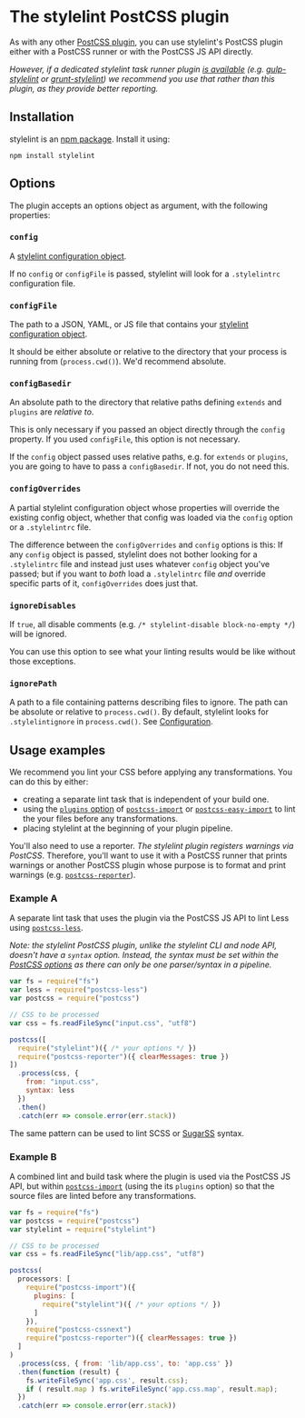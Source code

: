 # The stylelint PostCSS plugin

As with any other [PostCSS plugin](https://github.com/postcss/postcss#plugins), you can use stylelint's PostCSS plugin either with a PostCSS runner or with the PostCSS JS API directly.

*However, if a dedicated stylelint task runner plugin [is available](complementary-tools.md) (e.g. [gulp-stylelint](https://github.com/olegskl/gulp-stylelint) or [grunt-stylelint](https://github.com/wikimedia/grunt-stylelint)) we recommend you use that rather than this plugin, as they provide better reporting.*

## Installation

stylelint is an [npm package](https://www.npmjs.com/package/stylelint). Install it using:

```console
npm install stylelint
```

## Options

The plugin accepts an options object as argument, with the following properties:

### `config`

A [stylelint configuration object](configuration.md).

If no `config` or `configFile` is passed, stylelint will look for a `.stylelintrc` configuration file.

### `configFile`

The path to a JSON, YAML, or JS file that contains your [stylelint configuration object](configuration.md).

It should be either absolute or relative to the directory that your process is running from (`process.cwd()`). We'd recommend absolute.

### `configBasedir`

An absolute path to the directory that relative paths defining `extends` and `plugins` are *relative to*.

This is only necessary if you passed an object directly through the `config` property. If you used
`configFile`, this option is not necessary.

If the `config` object passed uses relative paths, e.g. for `extends` or `plugins`, you are going to have to pass a `configBasedir`. If not, you do not need this.

### `configOverrides`

A partial stylelint configuration object whose properties will override the existing config object, whether that config was loaded via the `config` option or a `.stylelintrc` file.

The difference between the `configOverrides` and `config` options is this: If any `config` object is passed, stylelint does not bother looking for a `.stylelintrc` file and instead just uses whatever `config` object you've passed; but if you want to *both* load a `.stylelintrc` file *and* override specific parts of it, `configOverrides` does just that.

### `ignoreDisables`

If `true`, all disable comments (e.g. `/* stylelint-disable block-no-empty */`) will be ignored.

You can use this option to see what your linting results would be like without those exceptions.

### `ignorePath`

A path to a file containing patterns describing files to ignore. The path can be absolute or relative to `process.cwd()`. By default, stylelint looks for `.stylelintignore` in `process.cwd()`. See [Configuration](configuration.md#stylelintignore).

## Usage examples

We recommend you lint your CSS before applying any transformations. You can do this by either:

-   creating a separate lint task that is independent of your build one.
-   using the [`plugins` option](https://github.com/postcss/postcss-import#plugins) of [`postcss-import`](https://github.com/postcss/postcss-import) or [`postcss-easy-import`](https://github.com/TrySound/postcss-easy-import) to lint the your files before any transformations.
-   placing stylelint at the beginning of your plugin pipeline.

You'll also need to use a reporter. *The stylelint plugin registers warnings via PostCSS*. Therefore, you'll want to use it with a PostCSS runner that prints warnings or another PostCSS plugin whose purpose is to format and print warnings (e.g. [`postcss-reporter`](https://github.com/postcss/postcss-reporter)).

### Example A

A separate lint task that uses the plugin via the PostCSS JS API to lint Less using [`postcss-less`](https://github.com/webschik/postcss-less).

*Note: the stylelint PostCSS plugin, unlike the stylelint CLI and node API, doesn't have a `syntax` option. Instead, the syntax must be set within the [PostCSS options](https://github.com/postcss/postcss#options) as there can only be one parser/syntax in a pipeline.*

```js
var fs = require("fs")
var less = require("postcss-less")
var postcss = require("postcss")

// CSS to be processed
var css = fs.readFileSync("input.css", "utf8")

postcss([
  require("stylelint")({ /* your options */ })
  require("postcss-reporter")({ clearMessages: true })
])
  .process(css, {
    from: "input.css",
    syntax: less
  })
  .then()
  .catch(err => console.error(err.stack))
```

The same pattern can be used to lint SCSS or [SugarSS](https://github.com/postcss/sugarss) syntax.

### Example B

A combined lint and build task where the plugin is used via the PostCSS JS API, but within [`postcss-import`](https://github.com/postcss/postcss-import) (using the its `plugins` option) so that the source files are linted before any transformations.

```js
var fs = require("fs")
var postcss = require("postcss")
var stylelint = require("stylelint")

// CSS to be processed
var css = fs.readFileSync("lib/app.css", "utf8")

postcss(
  processors: [
    require("postcss-import")({
      plugins: [
        require("stylelint")({ /* your options */ })
      ]
    }),
    require("postcss-cssnext")
    require("postcss-reporter")({ clearMessages: true })
  ]
)
  .process(css, { from: 'lib/app.css', to: 'app.css' })
  .then(function (result) {
    fs.writeFileSync('app.css', result.css);
    if ( result.map ) fs.writeFileSync('app.css.map', result.map);
  })
  .catch(err => console.error(err.stack))
```
